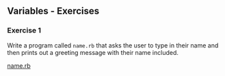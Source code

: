 ## Variables - Exercises

### Exercise 1
Write a program called `name.rb` that asks the user to type in their name and then prints out a greeting message with their name included.

[name.rb](name.rb)
